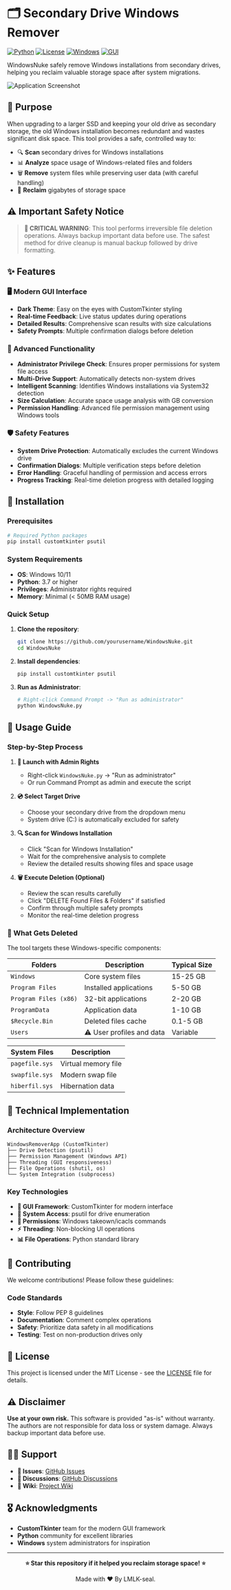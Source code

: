 # 🗂️ Secondary Drive Windows Remover

[![Python](https://img.shields.io/badge/Python-3.7+-blue.svg)](https://www.python.org/downloads/)
[![License](https://img.shields.io/badge/License-MIT-green.svg)](LICENSE)
[![Windows](https://img.shields.io/badge/Platform-Windows-lightgrey.svg)](https://www.microsoft.com/windows)
[![GUI](https://img.shields.io/badge/GUI-CustomTkinter-orange.svg)](https://github.com/TomSchimansky/CustomTkinter)

WindowsNuke safely remove Windows installations from secondary drives, helping you reclaim valuable storage space after system migrations.

![Application Screenshot](screenshot.png)

## 🎯 Purpose

When upgrading to a larger SSD and keeping your old drive as secondary storage, the old Windows installation becomes redundant and wastes significant disk space. This tool provides a safe, controlled way to:

- 🔍 **Scan** secondary drives for Windows installations
- 📊 **Analyze** space usage of Windows-related files and folders
- 🗑️ **Remove** system files while preserving user data (with careful handling)
- 💾 **Reclaim** gigabytes of storage space

## ⚠️ Important Safety Notice

> **🚨 CRITICAL WARNING**: This tool performs irreversible file deletion operations. Always backup important data before use. The safest method for drive cleanup is manual backup followed by drive formatting.

## ✨ Features

### 🖥️ Modern GUI Interface
- **Dark Theme**: Easy on the eyes with CustomTkinter styling
- **Real-time Feedback**: Live status updates during operations
- **Detailed Results**: Comprehensive scan results with size calculations
- **Safety Prompts**: Multiple confirmation dialogs before deletion

### 🔧 Advanced Functionality
- **Administrator Privilege Check**: Ensures proper permissions for system file access
- **Multi-Drive Support**: Automatically detects non-system drives
- **Intelligent Scanning**: Identifies Windows installations via System32 detection
- **Size Calculation**: Accurate space usage analysis with GB conversion
- **Permission Handling**: Advanced file permission management using Windows tools

### 🛡️ Safety Features
- **System Drive Protection**: Automatically excludes the current Windows drive
- **Confirmation Dialogs**: Multiple verification steps before deletion
- **Error Handling**: Graceful handling of permission and access errors
- **Progress Tracking**: Real-time deletion progress with detailed logging

## 🚀 Installation

### Prerequisites
```bash
# Required Python packages
pip install customtkinter psutil
```

### System Requirements
- **OS**: Windows 10/11
- **Python**: 3.7 or higher
- **Privileges**: Administrator rights required
- **Memory**: Minimal (< 50MB RAM usage)

### Quick Setup
1. **Clone the repository**:
   ```bash
   git clone https://github.com/yourusername/WindowsNuke.git
   cd WindowsNuke
   ```

2. **Install dependencies**:
   ```bash
   pip install customtkinter psutil
   ```

3. **Run as Administrator**:
   ```bash
   # Right-click Command Prompt -> "Run as administrator"
   python WindowsNuke.py
   ```

## 📖 Usage Guide

### Step-by-Step Process

1. **🔐 Launch with Admin Rights**
   - Right-click `WindowsNuke.py` → "Run as administrator"
   - Or run Command Prompt as admin and execute the script

2. **💿 Select Target Drive**
   - Choose your secondary drive from the dropdown menu
   - System drive (C:) is automatically excluded for safety

3. **🔍 Scan for Windows Installation**
   - Click "Scan for Windows Installation"
   - Wait for the comprehensive analysis to complete
   - Review the detailed results showing files and space usage

4. **🗑️ Execute Deletion (Optional)**
   - Review the scan results carefully
   - Click "DELETE Found Files & Folders" if satisfied
   - Confirm through multiple safety prompts
   - Monitor the real-time deletion progress

### 📁 What Gets Deleted

The tool targets these Windows-specific components:

| **Folders** | **Description** | **Typical Size** |
|-------------|-----------------|------------------|
| `Windows` | Core system files | 15-25 GB |
| `Program Files` | Installed applications | 5-50 GB |
| `Program Files (x86)` | 32-bit applications | 2-20 GB |
| `ProgramData` | Application data | 1-10 GB |
| `$Recycle.Bin` | Deleted files cache | 0.1-5 GB |
| `Users` | ⚠️ User profiles and data | Variable |

| **System Files** | **Description** |
|------------------|-----------------|
| `pagefile.sys` | Virtual memory file |
| `swapfile.sys` | Modern swap file |
| `hiberfil.sys` | Hibernation data |

## 🔧 Technical Implementation

### Architecture Overview
```
WindowsRemoverApp (CustomTkinter)
├── Drive Detection (psutil)
├── Permission Management (Windows API)
├── Threading (GUI responsiveness)
├── File Operations (shutil, os)
└── System Integration (subprocess)
```

### Key Technologies
- **🎨 GUI Framework**: CustomTkinter for modern interface
- **💽 System Access**: psutil for drive enumeration
- **🔐 Permissions**: Windows takeown/icacls commands
- **⚡ Threading**: Non-blocking UI operations
- **📊 File Operations**: Python standard library

## 🤝 Contributing

We welcome contributions! Please follow these guidelines:

### Code Standards
- **Style**: Follow PEP 8 guidelines
- **Documentation**: Comment complex operations
- **Safety**: Prioritize data safety in all modifications
- **Testing**: Test on non-production drives only

## 📝 License

This project is licensed under the MIT License - see the [LICENSE](LICENSE) file for details.

## ⚠️ Disclaimer

**Use at your own risk.** This software is provided "as-is" without warranty. The authors are not responsible for data loss or system damage. Always backup important data before use.

## 🙋‍♂️ Support

- **📧 Issues**: [GitHub Issues](https://github.com/LMLK-seal/windows-remover/issues)
- **💬 Discussions**: [GitHub Discussions](https://github.com/LMLK-seal/windows-remover/discussions)
- **📖 Wiki**: [Project Wiki](https://github.com/LMLK-seal/windows-remover/wiki)

## 🎖️ Acknowledgments

- **CustomTkinter** team for the modern GUI framework
- **Python** community for excellent libraries
- **Windows** system administrators for inspiration

---

<div align="center">

**⭐ Star this repository if it helped you reclaim storage space! ⭐**

Made with ❤️ By LMLK-seal.

</div>
